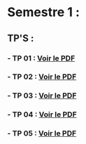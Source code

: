 # Semestre 1 :
## TP'S :
### - TP 01 : [Voir le PDF](https://raw.githubusercontent.com/donovaneHoute/IUT-Initiation_au_dev/main/docs/tp01.pdf)
### - TP 02 : [Voir le PDF](https://raw.githubusercontent.com/donovaneHoute/IUT-Initiation_au_dev/main/docs/tp02.pdf)
### - TP 03 : [Voir le PDF](https://raw.githubusercontent.com/donovaneHoute/IUT-Initiation_au_dev/main/docs/tp03.pdf)
### - TP 04 : [Voir le PDF](https://raw.githubusercontent.com/donovaneHoute/IUT-Initiation_au_dev/main/docs/tp04.pdf)
### - TP 05 : [Voir le PDF](https://raw.githubusercontent.com/donovaneHoute/IUT-Initiation_au_dev/main/docs/tp05.pdf)

